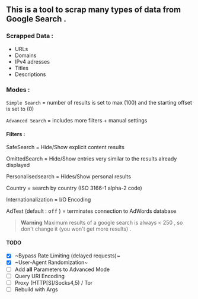 
## This is a tool to scrap many types of data from Google Search .

### Scrapped Data :  
  - URLs 
  - Domains
  - IPv4 adresses
  - Titles 
  - Descriptions


### Modes :

`Simple Search` = number of results is set to max (100) and the starting offset is set to (0) 

`Advanced Search` = includes more filters + manual settings 

#### Filters :

SafeSearch = Hide/Show explicit content results
    
OmittedSearch = Hide/Show entries very similar to the results already displayed
    
Personalisedsearch = Hides/Show personal results
  
Country = search by country (ISO 3166-1 alpha-2 code)

Internationalization = I/O Encoding 
   
AdTest (default : <kbd>off</kbd> ) = terminates connection to AdWords database
   
   
> **Warning** Maximum results of a google search is always < 250 , so don't change it (you won't get more results) . 


#### TODO 
- [X] ~Bypass Rate Limiting (delayed requests)~
- [X] ~User-Agent Randomization~
- [ ] Add **all** Parameters to Advanced Mode
- [ ] Query URI Encoding
- [ ] Proxy (HTTP[S]/Socks4,5) / Tor 
- [ ] Rebuild with Args
